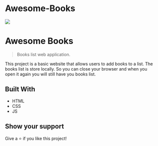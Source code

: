# Awesome-Books

![](https://img.shields.io/badge/Microverse-blueviolet)

# Awesome Books

> Books list web application.

This project is a basic website that allows users to add books to a list. The books list is store locally. So you can close your browser and when you open it again you will still have you books list.

## Built With

- HTML
- CSS
- JS




## Show your support

Give a ⭐️ if you like this project!